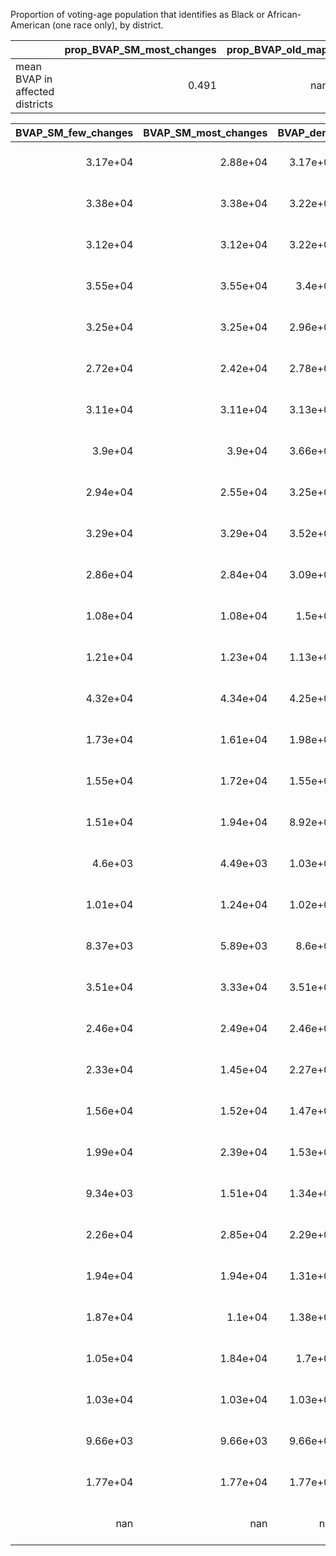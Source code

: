 Proportion of voting-age population that identifies as Black or African-American (one race only), by district.

|                                 |   prop_BVAP_SM_most_changes |   prop_BVAP_old_map |
|:--------------------------------|----------------------------:|--------------------:|
| mean BVAP in affected districts |                       0.491 |                 nan |



|   BVAP_SM_few_changes |   BVAP_SM_most_changes |   BVAP_dems |   BVAP_enacted |   BVAP_gop_bell2 |   BVAP_gop_jones |   BVAP_new_VA |   BVAP_reform |   VAP_SM_few_changes |   VAP_SM_most_changes |   VAP_dems |   VAP_enacted |   VAP_gop_bell2 |   VAP_gop_jones |   VAP_new_VA |   VAP_reform |   district_no |   prop_BVAP_SM_few_changes |   prop_BVAP_SM_most_changes |   prop_BVAP_dems |   prop_BVAP_enacted |   prop_BVAP_gop_bell2 |   prop_BVAP_gop_jones |   prop_BVAP_new_VA |   prop_BVAP_reform | status                                        |
|----------------------:|-----------------------:|------------:|---------------:|-----------------:|-----------------:|--------------:|--------------:|---------------------:|----------------------:|-----------:|--------------:|----------------:|----------------:|-------------:|-------------:|--------------:|---------------------------:|----------------------------:|-----------------:|--------------------:|----------------------:|----------------------:|-------------------:|-------------------:|:----------------------------------------------|
|              3.17e+04 |               2.88e+04 |    3.17e+04 |       3.63e+04 |         3.41e+04 |         3.17e+04 |      3.37e+04 |      2.83e+04 |             6.19e+04 |              6.12e+04 |   6.19e+04 |      6.14e+04 |        6.23e+04 |        6.19e+04 |     8.1e+04  |     6.13e+04 |            63 |                      0.512 |                       0.47  |            0.512 |               0.591 |                 0.547 |                 0.512 |              0.416 |              0.461 | Ruled unconstitutional as enacted             |
|              3.38e+04 |               3.38e+04 |    3.22e+04 |       3.43e+04 |         3.32e+04 |         3.22e+04 |      3.52e+04 |      2.73e+04 |             6.25e+04 |              6.25e+04 |   6.16e+04 |      6.25e+04 |        6.15e+04 |        6.16e+04 |     6.31e+04 |     6.14e+04 |            69 |                      0.54  |                       0.54  |            0.523 |               0.548 |                 0.54  |                 0.523 |              0.558 |              0.445 | Ruled unconstitutional as enacted             |
|              3.12e+04 |               3.12e+04 |    3.22e+04 |       3.28e+04 |         3.63e+04 |         3.22e+04 |      3.12e+04 |      2.63e+04 |             6e+04    |              6e+04    |   6.06e+04 |      5.87e+04 |        5.91e+04 |        6.06e+04 |     5.93e+04 |     5.88e+04 |            70 |                      0.519 |                       0.519 |            0.532 |               0.56  |                 0.614 |                 0.532 |              0.527 |              0.448 | Ruled unconstitutional as enacted             |
|              3.55e+04 |               3.55e+04 |    3.4e+04  |       3.63e+04 |         3.67e+04 |         3.4e+04  |      3.37e+04 |      3.69e+04 |             6.63e+04 |              6.63e+04 |   6.67e+04 |      6.62e+04 |        6.56e+04 |        6.67e+04 |     6.6e+04  |     6.53e+04 |            71 |                      0.535 |                       0.535 |            0.51  |               0.549 |                 0.56  |                 0.51  |              0.51  |              0.566 | Ruled unconstitutional as enacted             |
|              3.25e+04 |               3.25e+04 |    2.96e+04 |       3.46e+04 |         2.68e+04 |         2.96e+04 |      3.13e+04 |      2.67e+04 |             6.02e+04 |              6.02e+04 |   6.03e+04 |      6.12e+04 |        6.08e+04 |        6.03e+04 |     6.03e+04 |     6.37e+04 |            74 |                      0.541 |                       0.541 |            0.49  |               0.565 |                 0.44  |                 0.49  |              0.52  |              0.418 | Ruled unconstitutional as enacted             |
|              2.72e+04 |               2.42e+04 |    2.78e+04 |       3.39e+04 |         2.72e+04 |         2.79e+04 |      2.67e+04 |      2.84e+04 |             5.82e+04 |              6.17e+04 |   5.84e+04 |      5.8e+04  |        5.86e+04 |        5.95e+04 |     5.87e+04 |     6.61e+04 |            77 |                      0.466 |                       0.392 |            0.476 |               0.583 |                 0.464 |                 0.47  |              0.455 |              0.429 | Ruled unconstitutional as enacted             |
|              3.11e+04 |               3.11e+04 |    3.13e+04 |       3.41e+04 |         3.46e+04 |         3.5e+04  |      2.97e+04 |      2.62e+04 |             6.08e+04 |              6.08e+04 |   6.29e+04 |      6.09e+04 |        8.19e+04 |        8.14e+04 |     6.12e+04 |     6.79e+04 |            80 |                      0.511 |                       0.511 |            0.498 |               0.559 |                 0.422 |                 0.43  |              0.484 |              0.386 | Ruled unconstitutional as enacted             |
|              3.9e+04  |               3.9e+04  |    3.66e+04 |       3.36e+04 |         3.17e+04 |         3.19e+04 |      3.19e+04 |      2.69e+04 |             8.14e+04 |              8.14e+04 |   8.18e+04 |      6.11e+04 |        6.22e+04 |        6.16e+04 |     6.07e+04 |     5.85e+04 |            89 |                      0.478 |                       0.478 |            0.447 |               0.55  |                 0.509 |                 0.518 |              0.525 |              0.46  | Ruled unconstitutional as enacted             |
|              2.94e+04 |               2.55e+04 |    3.25e+04 |       3.47e+04 |         3.61e+04 |         3.38e+04 |      3.12e+04 |      2.79e+04 |             6.02e+04 |              6.14e+04 |   6.6e+04  |      6.54e+04 |        6.64e+04 |        6.89e+04 |     5.98e+04 |     6.23e+04 |            90 |                      0.489 |                       0.415 |            0.493 |               0.531 |                 0.543 |                 0.491 |              0.521 |              0.448 | Ruled unconstitutional as enacted             |
|              3.29e+04 |               3.29e+04 |    3.52e+04 |       3.69e+04 |         3.35e+04 |         3.52e+04 |      3.33e+04 |      3.03e+04 |             6.17e+04 |              6.17e+04 |   6.2e+04  |      6.13e+04 |        6.13e+04 |        6.2e+04  |     6.28e+04 |     6.23e+04 |            92 |                      0.533 |                       0.533 |            0.567 |               0.601 |                 0.547 |                 0.567 |              0.53  |              0.486 | Ruled unconstitutional as enacted             |
|              2.86e+04 |               2.84e+04 |    3.09e+04 |       3.5e+04  |         3.41e+04 |         3.16e+04 |      2.84e+04 |      2.74e+04 |             6.07e+04 |              6.05e+04 |   5.98e+04 |      5.9e+04  |        6e+04    |        5.86e+04 |     6.05e+04 |     6.23e+04 |            95 |                      0.47  |                       0.469 |            0.517 |               0.594 |                 0.568 |                 0.54  |              0.469 |              0.439 | Ruled unconstitutional as enacted             |
|              1.08e+04 |               1.08e+04 |    1.5e+04  |       1.08e+04 |         1.07e+04 |         9.28e+03 |      1.24e+04 |      1e+04    |             6.06e+04 |              5.97e+04 |   6.39e+04 |      6.06e+04 |        5.92e+04 |        6.01e+04 |     6.1e+04  |     6.97e+04 |            27 |                      0.179 |                       0.18  |            0.235 |               0.179 |                 0.181 |                 0.154 |              0.203 |              0.144 | Adjacent to a district ruled unconstitutional |
|              1.21e+04 |               1.23e+04 |    1.13e+04 |       1.21e+04 |         1.23e+04 |         1.15e+04 |      2.47e+04 |      1.23e+04 |             7.56e+04 |              7.89e+04 |   7.69e+04 |      7.56e+04 |        7.99e+04 |        7.98e+04 |     1.57e+05 |     8.15e+04 |            55 |                      0.161 |                       0.156 |            0.147 |               0.161 |                 0.154 |                 0.144 |              0.158 |              0.151 | Adjacent to a district ruled unconstitutional |
|              4.32e+04 |               4.34e+04 |    4.25e+04 |       4.32e+04 |         4.35e+04 |         4.34e+04 |      3.83e+04 |      4.24e+04 |             1.65e+05 |              1.68e+05 |   1.59e+05 |      1.65e+05 |        1.68e+05 |        1.67e+05 |     1.09e+05 |     1.44e+05 |            61 |                      0.262 |                       0.258 |            0.268 |               0.262 |                 0.258 |                 0.26  |              0.351 |              0.295 | Adjacent to a district ruled unconstitutional |
|              1.73e+04 |               1.61e+04 |    1.98e+04 |       1.48e+04 |         1.55e+04 |         1.68e+04 |      1.58e+04 |      1.45e+04 |             6.01e+04 |              6e+04    |   5.99e+04 |      6.1e+04  |        6.18e+04 |        6.05e+04 |     6.1e+04  |     5.92e+04 |            62 |                      0.289 |                       0.269 |            0.33  |               0.242 |                 0.251 |                 0.278 |              0.259 |              0.244 | Adjacent to a district ruled unconstitutional |
|              1.55e+04 |               1.72e+04 |    1.55e+04 |       1.55e+04 |         2.1e+04  |         1.64e+04 |      1.8e+04  |      1.58e+04 |             7.11e+04 |              7.05e+04 |   7.11e+04 |      7.11e+04 |        6.86e+04 |        6.93e+04 |     7.05e+04 |     7.04e+04 |            64 |                      0.218 |                       0.245 |            0.218 |               0.218 |                 0.306 |                 0.237 |              0.256 |              0.225 | Adjacent to a district ruled unconstitutional |
|              1.51e+04 |               1.94e+04 |    8.92e+03 |       9.26e+03 |         1.19e+04 |         1.39e+04 |      1.15e+04 |      1.66e+04 |             5.95e+04 |              6.07e+04 |   6.17e+04 |      5.88e+04 |        5.94e+04 |        5.96e+04 |     5.93e+04 |     7.22e+04 |            66 |                      0.255 |                       0.319 |            0.145 |               0.157 |                 0.201 |                 0.234 |              0.193 |              0.23  | Adjacent to a district ruled unconstitutional |
|              4.6e+03  |               4.49e+03 |    1.03e+04 |       4.6e+03  |         7.1e+03  |         9.34e+03 |      5.85e+03 |      7.74e+03 |             6.64e+04 |              6.41e+04 |   7.33e+04 |      6.64e+04 |        6.4e+04  |        6.54e+04 |     6.98e+04 |     6.73e+04 |            68 |                      0.069 |                       0.07  |            0.14  |               0.069 |                 0.111 |                 0.143 |              0.084 |              0.115 | Adjacent to a district ruled unconstitutional |
|              1.01e+04 |               1.24e+04 |    1.02e+04 |       9.04e+03 |         9.15e+03 |         1.03e+04 |      9.57e+03 |      7.43e+03 |             7.78e+04 |              7.01e+04 |   6.4e+04  |      7.92e+04 |        7.05e+04 |        6.8e+04  |     6.49e+04 |     7.49e+04 |            72 |                      0.129 |                       0.176 |            0.16  |               0.114 |                 0.13  |                 0.152 |              0.147 |              0.099 | Adjacent to a district ruled unconstitutional |
|              8.37e+03 |               5.89e+03 |    8.6e+03  |       8.37e+03 |         7.13e+03 |         8.52e+03 |      7.87e+03 |      2.14e+04 |             6.31e+04 |              6.75e+04 |   6.94e+04 |      6.31e+04 |        6.71e+04 |        6.83e+04 |     6.67e+04 |     6.18e+04 |            73 |                      0.133 |                       0.087 |            0.124 |               0.133 |                 0.106 |                 0.125 |              0.118 |              0.347 | Adjacent to a district ruled unconstitutional |
|              3.51e+04 |               3.33e+04 |    3.51e+04 |       3.51e+04 |         3.41e+04 |         3.51e+04 |      3.08e+04 |      3.43e+04 |             6.34e+04 |              6.37e+04 |   6.34e+04 |      6.34e+04 |        6.41e+04 |        6.34e+04 |     6.33e+04 |     6.4e+04  |            75 |                      0.553 |                       0.523 |            0.553 |               0.553 |                 0.532 |                 0.553 |              0.486 |              0.537 | Adjacent to a district ruled unconstitutional |
|              2.46e+04 |               2.49e+04 |    2.46e+04 |       1.49e+04 |         1.62e+04 |         1.62e+04 |      2.46e+04 |      2.14e+04 |             5.84e+04 |              5.85e+04 |   5.84e+04 |      5.97e+04 |        5.98e+04 |        5.99e+04 |     5.84e+04 |     6.24e+04 |            76 |                      0.421 |                       0.426 |            0.421 |               0.249 |                 0.27  |                 0.27  |              0.421 |              0.343 | Adjacent to a district ruled unconstitutional |
|              2.33e+04 |               1.45e+04 |    2.27e+04 |       2.29e+04 |         2.24e+04 |         2.21e+04 |      3.21e+04 |      1.57e+04 |             1.19e+05 |              8.45e+04 |   1.17e+05 |      1.18e+05 |        1.17e+05 |        1.17e+05 |     1.46e+05 |     6.12e+04 |            78 |                      0.195 |                       0.171 |            0.194 |               0.194 |                 0.192 |                 0.189 |              0.22  |              0.257 | Adjacent to a district ruled unconstitutional |
|              1.56e+04 |               1.52e+04 |    1.47e+04 |       1.95e+04 |         1.92e+04 |         2.81e+04 |      2.22e+04 |      2.41e+04 |             4.61e+04 |              4.6e+04  |   4.62e+04 |      6.68e+04 |        4.52e+04 |        6.06e+04 |     6.8e+04  |     6.01e+04 |            79 |                      0.338 |                       0.331 |            0.318 |               0.291 |                 0.425 |                 0.463 |              0.327 |              0.401 | Adjacent to a district ruled unconstitutional |
|              1.99e+04 |               2.39e+04 |    1.53e+04 |       1.95e+04 |         2.01e+04 |         2.47e+04 |      1.72e+04 |      2.6e+04  |             1.18e+05 |              1.19e+05 |   9.82e+04 |      1.17e+05 |        1.16e+05 |        1.29e+05 |     1.11e+05 |     1.59e+05 |            81 |                      0.169 |                       0.201 |            0.156 |               0.167 |                 0.172 |                 0.191 |              0.155 |              0.164 | Adjacent to a district ruled unconstitutional |
|              9.34e+03 |               1.51e+04 |    1.34e+04 |       9.37e+03 |         9.44e+03 |         1.07e+04 |      1.02e+04 |      2.31e+04 |             6.74e+04 |              7.39e+04 |   7.18e+04 |      6.76e+04 |        6.76e+04 |        7.59e+04 |     6.84e+04 |     6.01e+04 |            83 |                      0.138 |                       0.204 |            0.187 |               0.139 |                 0.14  |                 0.141 |              0.15  |              0.384 | Adjacent to a district ruled unconstitutional |
|              2.26e+04 |               2.85e+04 |    2.29e+04 |       1.94e+04 |         1.98e+04 |         1.52e+04 |      1.61e+04 |      2.24e+04 |             9.88e+04 |              1.21e+05 |   1.05e+05 |      9.36e+04 |        9.3e+04  |        7.33e+04 |     7.68e+04 |     1.02e+05 |            85 |                      0.228 |                       0.235 |            0.218 |               0.208 |                 0.213 |                 0.207 |              0.209 |              0.22  | Adjacent to a district ruled unconstitutional |
|              1.94e+04 |               1.94e+04 |    1.31e+04 |       1.14e+04 |         1.05e+04 |         1.23e+04 |      1.9e+04  |      2.22e+04 |             6.03e+04 |              6.03e+04 |   5.86e+04 |      5.93e+04 |        5.88e+04 |        5.97e+04 |     5.91e+04 |     6.08e+04 |            91 |                      0.321 |                       0.321 |            0.224 |               0.192 |                 0.179 |                 0.206 |              0.32  |              0.365 | Adjacent to a district ruled unconstitutional |
|              1.87e+04 |               1.1e+04  |    1.38e+04 |       1.38e+04 |         1.78e+04 |         1.8e+04  |      1.08e+04 |      1.18e+04 |             5.78e+04 |              6.29e+04 |   6.33e+04 |      6.33e+04 |        6.22e+04 |        6.19e+04 |     6.26e+04 |     6.59e+04 |            93 |                      0.324 |                       0.175 |            0.218 |               0.218 |                 0.286 |                 0.291 |              0.172 |              0.179 | Adjacent to a district ruled unconstitutional |
|              1.05e+04 |               1.84e+04 |    1.7e+04  |       1.29e+04 |         1.41e+04 |         1.29e+04 |      1.86e+04 |      1.95e+04 |             6.41e+04 |              6.03e+04 |   6.16e+04 |      6.24e+04 |        6.22e+04 |        6.24e+04 |     6.06e+04 |     6.06e+04 |            94 |                      0.163 |                       0.305 |            0.275 |               0.206 |                 0.226 |                 0.206 |              0.307 |              0.322 | Adjacent to a district ruled unconstitutional |
|              1.03e+04 |               1.03e+04 |    1.03e+04 |       1.03e+04 |         1.03e+04 |         1.03e+04 |      1.03e+04 |      1.09e+04 |             8.21e+04 |              8.1e+04  |   8.13e+04 |      8.13e+04 |        8.3e+04  |        8.3e+04  |     8.1e+04  |     7.08e+04 |            96 |                      0.126 |                       0.127 |            0.127 |               0.127 |                 0.125 |                 0.125 |              0.127 |              0.154 | Adjacent to a district ruled unconstitutional |
|              9.66e+03 |               9.66e+03 |    9.66e+03 |       9.45e+03 |         1.23e+04 |         1.23e+04 |      9.66e+03 |      1.64e+04 |             7.22e+04 |              7.22e+04 |   7.22e+04 |      7.15e+04 |        7.32e+04 |        7.27e+04 |     7.23e+04 |     6.46e+04 |            97 |                      0.134 |                       0.134 |            0.134 |               0.132 |                 0.168 |                 0.169 |              0.134 |              0.253 | Adjacent to a district ruled unconstitutional |
|              1.77e+04 |               1.77e+04 |    1.77e+04 |       1.77e+04 |         1.76e+04 |         1.43e+04 |      1.77e+04 |      1.52e+04 |             7.33e+04 |              7.33e+04 |   7.56e+04 |      7.33e+04 |        7.3e+04  |        5.93e+04 |     7.18e+04 |     7.93e+04 |           100 |                      0.241 |                       0.241 |            0.233 |               0.241 |                 0.241 |                 0.241 |              0.247 |              0.192 | Adjacent to a district ruled unconstitutional |
|            nan        |             nan        |  nan        |     nan        |       nan        |       nan        |    nan        |    nan        |           nan        |            nan        | nan        |    nan        |      nan        |      nan        |   nan        |   nan        |           100 |                    nan     |                     nan     |          nan     |             nan     |               nan     |               nan     |            nan     |            nan     | Adjacent to a district ruled unconstitutional |
